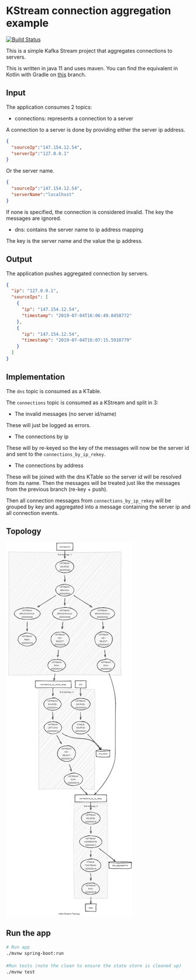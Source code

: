 # KStream connection aggregation example

[![Build Status](https://travis-ci.com/adrien-ben/kstream-sales-aggregation-example.svg?branch=master)](https://travis-ci.com/adrien-ben/kstream-sales-aggregation-example)

This is a simple Kafka Stream project that aggregates connections to servers.

This is written in java 11 and uses maven. You can find the equivalent in Kotlin with Gradle on [this][0] branch.

## Input 

The application consumes 2 topics:

- connections: represents a connection to a server

A connection to a server is done by providing either the server ip address.

```json
{
  "sourceIp":"147.154.12.54",
  "serverIp":"127.0.0.1"
}
```

Or the server name.

```json
{
  "sourceIp":"147.154.12.54",
  "serverName":"localhost"
}
``` 

If none is specified, the connection is considered invalid. The key the messages are ignored.

- dns: contains the server name to ip address mapping

The key is the server name and the value the ip address.

## Output

The application pushes aggregated connection by servers.

```json
{
  "ip": "127.0.0.1",
  "sourceIps": [
    {
      "ip": "147.154.12.54",
      "timestamp": "2019-07-04T16:06:49.0458772"
    },
    {
      "ip": "147.154.12.54",
      "timestamp": "2019-07-04T16:07:15.5910779"
    }
  ]
}
``` 

## Implementation

The `dns` topic is consumed as a KTable.

The `connections` topic is consumed as a KStream and split in 3:

- The invalid messages (no server id/name)

These will just be logged as errors.

- The connections by ip

These will by re-keyed so the key of the messages will now be the server id and sent to the `connections_by_ip_rekey`.

- The connections by address

These will be joined with the dns KTable so the server id will be resolved from its name.
Then the messages will be treated just like the messages from the previous branch (re-key + push).

Then all connection messages from `connections_by_ip_rekey` will be grouped by key and aggregated into a message containing 
the server ip and all connection events.

## Topology

![Topology](topology.png)

## Run the app 

```sh
# Run app
./mvnw spring-boot:run

#Run tests (note the clean to ensure the state store is cleaned up)
./mvnw test
```

[0]: https://github.com/adrien-ben/kstream-connections-aggregation-example/tree/kotlin_gradle
